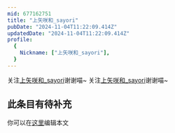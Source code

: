 ```yaml
---
mid: 677162751
title: "上矢咲和_sayori"
pubDate: "2024-11-04T11:22:09.414Z"
updatedDate: "2024-11-04T11:22:09.414Z"
profile:
  {
    Nickname: ["上矢咲和_sayori"],
  }
---
```


关注[上矢咲和_sayori](https://space.bilibili.com/677162751)谢谢喵~ 关注[上矢咲和_sayori](https://space.bilibili.com/677162751)谢谢喵~

## 此条目有待补充
你可以在[这里](https://github.com/Yuhanawa/VTuber.ICU-Content/edit/master/v/上矢咲和_sayori/index.md)编辑本文
